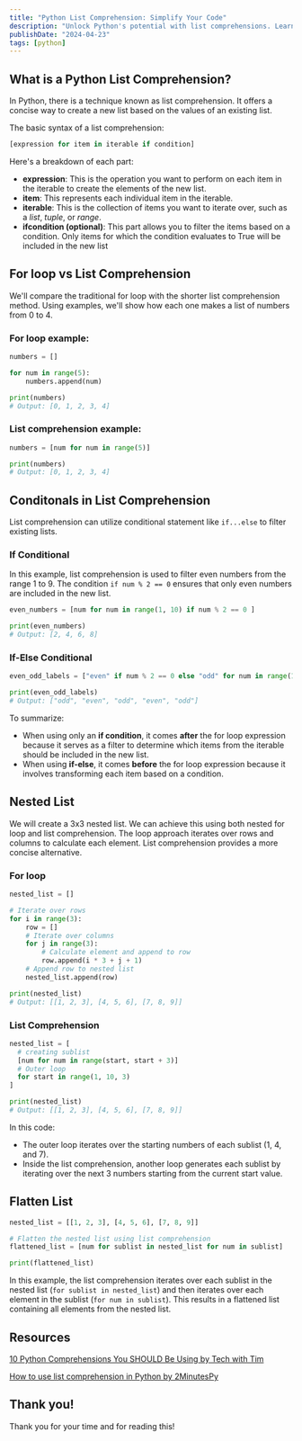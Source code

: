 ```yaml
---
title: "Python List Comprehension: Simplify Your Code"
description: "Unlock Python's potential with list comprehensions. Learn efficient coding techniques, including conditional statements and nested lists"
publishDate: "2024-04-23"
tags: [python]
---
```


## What is a Python List Comprehension?

In Python, there is a technique known as list comprehension. It offers a concise way to create a new list based on the values of an existing list.

The basic syntax of a list comprehension:

```python
[expression for item in iterable if condition]
```

Here's a breakdown of each part:

- **expression**: This is the operation you want to perform on each item in the iterable to create the elements of the new list.
- **item**: This represents each individual item in the iterable.
- **iterable**: This is the collection of items you want to iterate over, such as a _list_, _tuple_, or _range_.
- **ifcondition (optional)**: This part allows you to filter the items based on a condition. Only items for which the condition evaluates to True will be included in the new list

## For loop vs List Comprehension

We'll compare the traditional for loop with the shorter list comprehension method. Using examples, we'll show how each one makes a list of numbers from 0 to 4.

### For loop example:

```python
numbers = []

for num in range(5):
	numbers.append(num)

print(numbers)
# Output: [0, 1, 2, 3, 4]
```

### List comprehension example:

```python
numbers = [num for num in range(5)]

print(numbers)
# Output: [0, 1, 2, 3, 4]
```

## Conditonals in List Comprehension

List comprehension can utilize conditional statement like `if...else` to filter existing lists.

### If Conditional

In this example, list comprehension is used to filter even numbers from the range 1 to 9. The condition `if num % 2 == 0` ensures that only even numbers are included in the new list.

```python
even_numbers = [num for num in range(1, 10) if num % 2 == 0 ]

print(even_numbers)
# Output: [2, 4, 6, 8]
```

### If-Else Conditional

```python
even_odd_labels = ["even" if num % 2 == 0 else "odd" for num in range(1, 6)]

print(even_odd_labels)
# Output: ["odd", "even", "odd", "even", "odd"]
```

To summarize:

- When using only an **if condition**, it comes **after** the for loop expression because it serves as a filter to determine which items from the iterable should be included in the new list.
- When using **if-else**, it comes **before** the for loop expression because it involves transforming each item based on a condition.

## Nested List

We will create a 3x3 nested list. We can achieve this using both nested for loop and list comprehension. The loop approach iterates over rows and columns to calculate each element. List comprehension provides a more concise alternative.

### For loop

```python
nested_list = []

# Iterate over rows
for i in range(3):
    row = []
    # Iterate over columns
    for j in range(3):
        # Calculate element and append to row
        row.append(i * 3 + j + 1)
    # Append row to nested list
    nested_list.append(row)

print(nested_list)
# Output: [[1, 2, 3], [4, 5, 6], [7, 8, 9]]
```

### List Comprehension

```python
nested_list = [
  # creating sublist
  [num for num in range(start, start + 3)]
  # Outer loop
  for start in range(1, 10, 3)
]

print(nested_list)
# Output: [[1, 2, 3], [4, 5, 6], [7, 8, 9]]
```

In this code:

- The outer loop iterates over the starting numbers of each sublist (1, 4, and 7).
- Inside the list comprehension, another loop generates each sublist by iterating over the next 3 numbers starting from the current start value.

## Flatten List

```python
nested_list = [[1, 2, 3], [4, 5, 6], [7, 8, 9]]

# Flatten the nested list using list comprehension
flattened_list = [num for sublist in nested_list for num in sublist]

print(flattened_list)
```

In this example, the list comprehension iterates over each sublist in the nested list (`for sublist in nested_list`) and then iterates over each element in the sublist (`for num in sublist`). This results in a flattened list containing all elements from the nested list.

## Resources

[10 Python Comprehensions You SHOULD Be Using by Tech with Tim](https://www.youtube.com/watch?v=twxE0dEp3qQ)

[How to use list comprehension in Python by 2MinutesPy](https://www.youtube.com/watch?v=a3eE5kslhek)

## Thank you!

Thank you for your time and for reading this!
